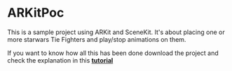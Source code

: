 # ARKitPoc


This is a sample project using ARKit and SceneKit. It's about placing one or more starwars Tie Fighters and play/stop animations on them.

If you want to know how all this has been done download the project and check the explanation in this <b><a href="https://www.appfoundry.be/blog/2017/07/26/arkit-tutorial-star-wars-tie-fighter/">tutorial</a></b>
